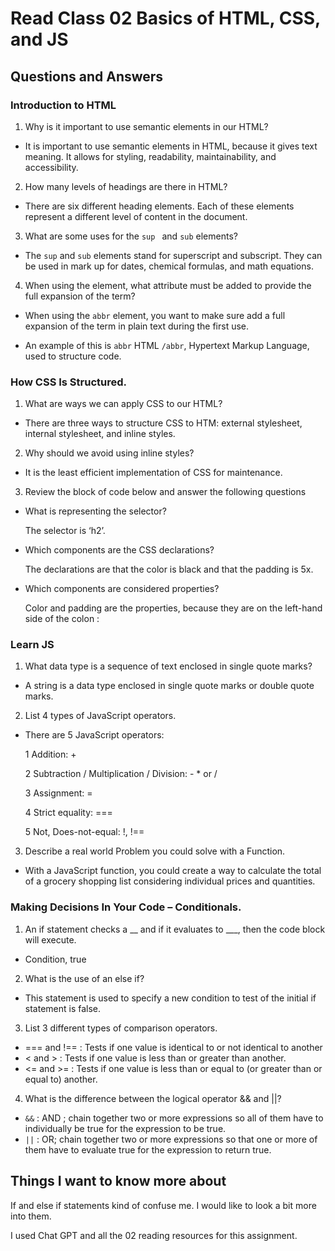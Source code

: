 # Read Class 02 Basics of HTML, CSS, and JS

## Questions and Answers

### Introduction to HTML

1. Why is it important to use semantic elements in our HTML?

* It is important to use semantic elements in HTML, because it gives text meaning. It allows for styling, readability, maintainability, and accessibility.

2. How many levels of headings are there in HTML?

* There are six different heading elements. Each of these elements represent a different level of content in the document. 

3. What are some uses for the <code>sup </code> and <code>sub</code> elements?

* The <code>sup</code> and <code>sub</code> elements stand for superscript and subscript. They can be used in mark up for dates, chemical formulas, and math equations.  

4. When using the <abbr> element, what attribute must be added to provide the full expansion of the term?

* When using the <code>abbr</code> element, you want to make sure add a full expansion of the term in plain text during the first use. 

* An example of this is <code>abbr</code> HTML <code>/abbr</code>, Hypertext Markup Language, used to structure code.

### How CSS Is Structured.

1. What are ways we can apply CSS to our HTML?

* There are three ways to structure CSS to HTM: external stylesheet, internal stylesheet, and inline styles.

2. Why should we avoid using inline styles?

* It is the least efficient implementation of CSS for maintenance. 

3. Review the block of code below and answer the following questions

* What is representing the selector?

    The selector is ‘h2’.

* Which components are the CSS declarations?

    The declarations are that the color is black and that the padding is 5x. 

* Which components are considered properties?

    Color and padding are the properties, because they are on the left-hand side of the colon :

### Learn JS

1.	What data type is a sequence of text enclosed in single quote marks?

* A string is a data type enclosed in single quote marks or double quote marks. 

2.	List 4 types of JavaScript operators.

* There are 5 JavaScript operators:

    1  Addition: +

    2 Subtraction / Multiplication / Division: - * or /

    3 Assignment: =

    4 Strict equality: ===

    5 Not, Does-not-equal: !, !==


3.	Describe a real world Problem you could solve with a Function.

* With a JavaScript function, you could create a way to calculate the total of a grocery shopping list considering individual prices and quantities. 

### Making Decisions In Your Code – Conditionals.

1.	An if statement checks a __ and if it evaluates to ___, then the code block will execute.

* Condition, true

2.	What is the use of an else if?

* This statement is used to specify a new condition to test of the initial if statement is false.

3.	List 3 different types of comparison operators.

* === and !== : Tests if one value is identical to or not identical to another
* < and > : Tests if one value is less than or greater than another.
* <= and >= : Tests if one value is less than or equal to (or greater than or equal to) another.
4.	What is the difference between the logical operator && and ||?

* <code>&&</code> : AND ; chain together two or more expressions so all of them have to individually be true for the expression to be true.
* <code>||</code> : OR; chain together two or more expressions so that one or more of them have to evaluate true for the expression to return true.

## Things I want to know more about

If and else if statements kind of confuse me. I would like to look a bit more into them.

I used Chat GPT and all the 02 reading resources for this assignment. 